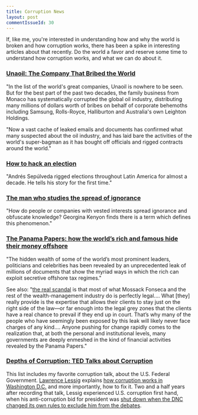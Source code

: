 ```yaml
---
title: Corruption News
layout: post
commentIssueId: 30
---
```

If, like me, you're interested in understanding how and why the world is broken and how corruption works, there has been a spike in interesting articles about that recently. Do the world a favor and reserve some time to understand how corruption works, and what we can do about it.

### [Unaoil: The Company That Bribed the World](http://www.theage.com.au/interactive/2016/the-bribe-factory/day-1/the-company-that-bribed-the-world.html) ###

"In the list of the world's great companies, Unaoil is nowhere to be seen. But for the best part of the past two decades, the family business from Monaco has systematically corrupted the global oil industry, distributing many millions of dollars worth of bribes on behalf of corporate behemoths including Samsung, Rolls-Royce, Halliburton and Australia's own Leighton Holdings.

"Now a vast cache of leaked emails and documents has confirmed what many suspected about the oil industry, and has laid bare the activities of the world's super-bagman as it has bought off officials and rigged contracts around the world."

### [How to hack an election](http://www.bloomberg.com/features/2016-how-to-hack-an-election/) ###

"Andrés Sepúlveda rigged elections throughout Latin America for almost a decade. He tells his story for the first time."

### [The man who studies the spread of ignorance](http://www.bbc.com/future/story/20160105-the-man-who-studies-the-spread-of-ignorance) ###

"How do people or companies with vested interests spread ignorance and obfuscate knowledge? Georgina Kenyon finds there is a term which defines this phenomenon."

### [The Panama Papers: how the world’s rich and famous hide their money offshore](http://www.theguardian.com/news/2016/apr/03/the-panama-papers-how-the-worlds-rich-and-famous-hide-their-money-offshore) ###

"The hidden wealth of some of the world’s most prominent leaders, politicians and celebrities has been revealed by an unprecedented leak of millions of documents that show the myriad ways in which the rich can exploit secretive offshore tax regimes."

See also: "[the real scandal](http://www.theatlantic.com/business/archive/2016/04/panama-papers-crimes/477156/) is that most of what Mossack Fonseca and the rest of the wealth-management industry do is perfectly legal.... What [they] really provide is the expertise that allows their clients to stay just on the right side of the law—or far enough into the legal grey zones that the clients have a real chance to prevail if they end up in court. That’s why many of the people who have seemingly been exposed by this leak will likely never face charges of any kind.... Anyone pushing for change rapidly comes to the realization that, at both the personal and institutional levels, many governments are deeply enmeshed in the kind of financial activities revealed by the Panama Papers."

### [Depths of Corruption: TED Talks about Corruption](http://www.ted.com/playlists/148/depths_of_corruption) ###

This list includes my favorite corruption talk, about the U.S. Federal Government. [Lawrence Lessig](http://www.ted.com/search?q=lawrence+lessig) explains [how corruption works in Washington D.C.](http://www.ted.com/talks/lawrence_lessig_we_the_people_and_the_republic_we_must_reclaim) and more importantly, how to fix it. Two and a half years after recording that talk, Lessig experienced U.S. corruption first hand, when his anti-corruption bid for president was [shut down when the DNC changed its own rules to exclude him from the debates](http://www.vox.com/2015/11/2/9659014/lawrence-lessig-quits-presidential).